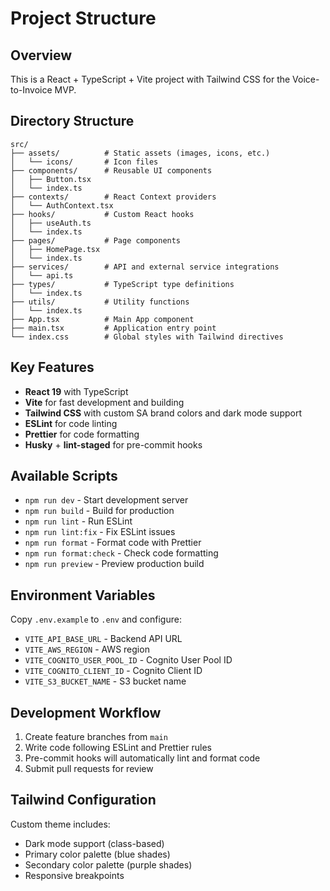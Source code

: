 # Project Structure

## Overview
This is a React + TypeScript + Vite project with Tailwind CSS for the Voice-to-Invoice MVP.

## Directory Structure

```
src/
├── assets/          # Static assets (images, icons, etc.)
│   └── icons/       # Icon files
├── components/      # Reusable UI components
│   ├── Button.tsx
│   └── index.ts
├── contexts/        # React Context providers
│   └── AuthContext.tsx
├── hooks/           # Custom React hooks
│   ├── useAuth.ts
│   └── index.ts
├── pages/           # Page components
│   ├── HomePage.tsx
│   └── index.ts
├── services/        # API and external service integrations
│   └── api.ts
├── types/           # TypeScript type definitions
│   └── index.ts
├── utils/           # Utility functions
│   └── index.ts
├── App.tsx          # Main App component
├── main.tsx         # Application entry point
└── index.css        # Global styles with Tailwind directives
```

## Key Features

- **React 19** with TypeScript
- **Vite** for fast development and building
- **Tailwind CSS** with custom SA brand colors and dark mode support
- **ESLint** for code linting
- **Prettier** for code formatting
- **Husky** + **lint-staged** for pre-commit hooks

## Available Scripts

- `npm run dev` - Start development server
- `npm run build` - Build for production
- `npm run lint` - Run ESLint
- `npm run lint:fix` - Fix ESLint issues
- `npm run format` - Format code with Prettier
- `npm run format:check` - Check code formatting
- `npm run preview` - Preview production build

## Environment Variables

Copy `.env.example` to `.env` and configure:

- `VITE_API_BASE_URL` - Backend API URL
- `VITE_AWS_REGION` - AWS region
- `VITE_COGNITO_USER_POOL_ID` - Cognito User Pool ID
- `VITE_COGNITO_CLIENT_ID` - Cognito Client ID
- `VITE_S3_BUCKET_NAME` - S3 bucket name

## Development Workflow

1. Create feature branches from `main`
2. Write code following ESLint and Prettier rules
3. Pre-commit hooks will automatically lint and format code
4. Submit pull requests for review

## Tailwind Configuration

Custom theme includes:
- Dark mode support (class-based)
- Primary color palette (blue shades)
- Secondary color palette (purple shades)
- Responsive breakpoints
